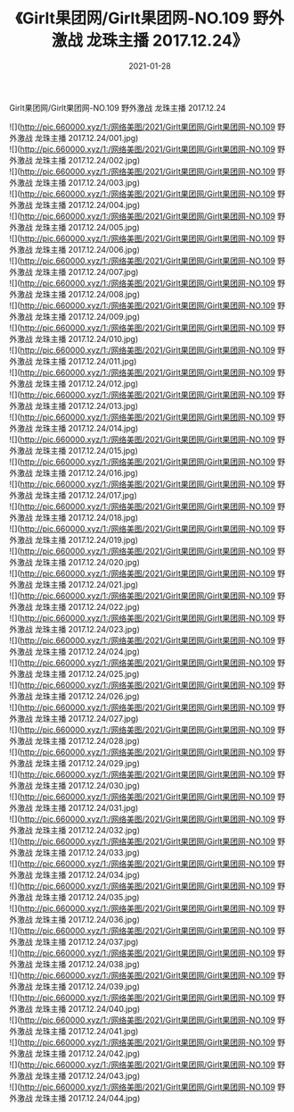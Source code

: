 ﻿---
layout: post
title:  《Girlt果团网/Girlt果团网-NO.109 野外激战 龙珠主播 2017.12.24》
date:   2021-01-28
img: http://pic.660000.xyz/1:/网络美图/2021/Girlt果团网/Girlt果团网-NO.109 野外激战 龙珠主播 2017.12.24/000.jpg
categories: [美女, 清纯, 唯美]
---

Girlt果团网/Girlt果团网-NO.109 野外激战 龙珠主播 2017.12.24

 ![](http://pic.660000.xyz/1:/网络美图/2021/Girlt果团网/Girlt果团网-NO.109 野外激战 龙珠主播 2017.12.24/001.jpg) <br>![](http://pic.660000.xyz/1:/网络美图/2021/Girlt果团网/Girlt果团网-NO.109 野外激战 龙珠主播 2017.12.24/002.jpg) <br>![](http://pic.660000.xyz/1:/网络美图/2021/Girlt果团网/Girlt果团网-NO.109 野外激战 龙珠主播 2017.12.24/003.jpg) <br>![](http://pic.660000.xyz/1:/网络美图/2021/Girlt果团网/Girlt果团网-NO.109 野外激战 龙珠主播 2017.12.24/004.jpg) <br>![](http://pic.660000.xyz/1:/网络美图/2021/Girlt果团网/Girlt果团网-NO.109 野外激战 龙珠主播 2017.12.24/005.jpg) <br>![](http://pic.660000.xyz/1:/网络美图/2021/Girlt果团网/Girlt果团网-NO.109 野外激战 龙珠主播 2017.12.24/006.jpg) <br>![](http://pic.660000.xyz/1:/网络美图/2021/Girlt果团网/Girlt果团网-NO.109 野外激战 龙珠主播 2017.12.24/007.jpg) <br>![](http://pic.660000.xyz/1:/网络美图/2021/Girlt果团网/Girlt果团网-NO.109 野外激战 龙珠主播 2017.12.24/008.jpg) <br>![](http://pic.660000.xyz/1:/网络美图/2021/Girlt果团网/Girlt果团网-NO.109 野外激战 龙珠主播 2017.12.24/009.jpg) <br>![](http://pic.660000.xyz/1:/网络美图/2021/Girlt果团网/Girlt果团网-NO.109 野外激战 龙珠主播 2017.12.24/010.jpg) <br>![](http://pic.660000.xyz/1:/网络美图/2021/Girlt果团网/Girlt果团网-NO.109 野外激战 龙珠主播 2017.12.24/011.jpg) <br>![](http://pic.660000.xyz/1:/网络美图/2021/Girlt果团网/Girlt果团网-NO.109 野外激战 龙珠主播 2017.12.24/012.jpg) <br>![](http://pic.660000.xyz/1:/网络美图/2021/Girlt果团网/Girlt果团网-NO.109 野外激战 龙珠主播 2017.12.24/013.jpg) <br>![](http://pic.660000.xyz/1:/网络美图/2021/Girlt果团网/Girlt果团网-NO.109 野外激战 龙珠主播 2017.12.24/014.jpg) <br>![](http://pic.660000.xyz/1:/网络美图/2021/Girlt果团网/Girlt果团网-NO.109 野外激战 龙珠主播 2017.12.24/015.jpg) <br>![](http://pic.660000.xyz/1:/网络美图/2021/Girlt果团网/Girlt果团网-NO.109 野外激战 龙珠主播 2017.12.24/016.jpg) <br>![](http://pic.660000.xyz/1:/网络美图/2021/Girlt果团网/Girlt果团网-NO.109 野外激战 龙珠主播 2017.12.24/017.jpg) <br>![](http://pic.660000.xyz/1:/网络美图/2021/Girlt果团网/Girlt果团网-NO.109 野外激战 龙珠主播 2017.12.24/018.jpg) <br>![](http://pic.660000.xyz/1:/网络美图/2021/Girlt果团网/Girlt果团网-NO.109 野外激战 龙珠主播 2017.12.24/019.jpg) <br>![](http://pic.660000.xyz/1:/网络美图/2021/Girlt果团网/Girlt果团网-NO.109 野外激战 龙珠主播 2017.12.24/020.jpg) <br>![](http://pic.660000.xyz/1:/网络美图/2021/Girlt果团网/Girlt果团网-NO.109 野外激战 龙珠主播 2017.12.24/021.jpg) <br>![](http://pic.660000.xyz/1:/网络美图/2021/Girlt果团网/Girlt果团网-NO.109 野外激战 龙珠主播 2017.12.24/022.jpg) <br>![](http://pic.660000.xyz/1:/网络美图/2021/Girlt果团网/Girlt果团网-NO.109 野外激战 龙珠主播 2017.12.24/023.jpg) <br>![](http://pic.660000.xyz/1:/网络美图/2021/Girlt果团网/Girlt果团网-NO.109 野外激战 龙珠主播 2017.12.24/024.jpg) <br>![](http://pic.660000.xyz/1:/网络美图/2021/Girlt果团网/Girlt果团网-NO.109 野外激战 龙珠主播 2017.12.24/025.jpg) <br>![](http://pic.660000.xyz/1:/网络美图/2021/Girlt果团网/Girlt果团网-NO.109 野外激战 龙珠主播 2017.12.24/026.jpg) <br>![](http://pic.660000.xyz/1:/网络美图/2021/Girlt果团网/Girlt果团网-NO.109 野外激战 龙珠主播 2017.12.24/027.jpg) <br>![](http://pic.660000.xyz/1:/网络美图/2021/Girlt果团网/Girlt果团网-NO.109 野外激战 龙珠主播 2017.12.24/028.jpg) <br>![](http://pic.660000.xyz/1:/网络美图/2021/Girlt果团网/Girlt果团网-NO.109 野外激战 龙珠主播 2017.12.24/029.jpg) <br>![](http://pic.660000.xyz/1:/网络美图/2021/Girlt果团网/Girlt果团网-NO.109 野外激战 龙珠主播 2017.12.24/030.jpg) <br>![](http://pic.660000.xyz/1:/网络美图/2021/Girlt果团网/Girlt果团网-NO.109 野外激战 龙珠主播 2017.12.24/031.jpg) <br>![](http://pic.660000.xyz/1:/网络美图/2021/Girlt果团网/Girlt果团网-NO.109 野外激战 龙珠主播 2017.12.24/032.jpg) <br>![](http://pic.660000.xyz/1:/网络美图/2021/Girlt果团网/Girlt果团网-NO.109 野外激战 龙珠主播 2017.12.24/033.jpg) <br>![](http://pic.660000.xyz/1:/网络美图/2021/Girlt果团网/Girlt果团网-NO.109 野外激战 龙珠主播 2017.12.24/034.jpg) <br>![](http://pic.660000.xyz/1:/网络美图/2021/Girlt果团网/Girlt果团网-NO.109 野外激战 龙珠主播 2017.12.24/035.jpg) <br>![](http://pic.660000.xyz/1:/网络美图/2021/Girlt果团网/Girlt果团网-NO.109 野外激战 龙珠主播 2017.12.24/036.jpg) <br>![](http://pic.660000.xyz/1:/网络美图/2021/Girlt果团网/Girlt果团网-NO.109 野外激战 龙珠主播 2017.12.24/037.jpg) <br>![](http://pic.660000.xyz/1:/网络美图/2021/Girlt果团网/Girlt果团网-NO.109 野外激战 龙珠主播 2017.12.24/038.jpg) <br>![](http://pic.660000.xyz/1:/网络美图/2021/Girlt果团网/Girlt果团网-NO.109 野外激战 龙珠主播 2017.12.24/039.jpg) <br>![](http://pic.660000.xyz/1:/网络美图/2021/Girlt果团网/Girlt果团网-NO.109 野外激战 龙珠主播 2017.12.24/040.jpg) <br>![](http://pic.660000.xyz/1:/网络美图/2021/Girlt果团网/Girlt果团网-NO.109 野外激战 龙珠主播 2017.12.24/041.jpg) <br>![](http://pic.660000.xyz/1:/网络美图/2021/Girlt果团网/Girlt果团网-NO.109 野外激战 龙珠主播 2017.12.24/042.jpg) <br>![](http://pic.660000.xyz/1:/网络美图/2021/Girlt果团网/Girlt果团网-NO.109 野外激战 龙珠主播 2017.12.24/043.jpg) <br>![](http://pic.660000.xyz/1:/网络美图/2021/Girlt果团网/Girlt果团网-NO.109 野外激战 龙珠主播 2017.12.24/044.jpg) <br>